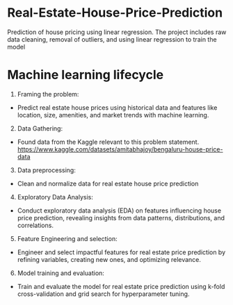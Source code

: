 # Real-Estate-House-Price-Prediction
Prediction of house pricing using linear regression. The project includes raw data cleaning, removal of outliers, and using linear regression to train the model


# Machine learning lifecycle

1. Framing the problem: 

- Predict real estate house prices using historical data and features like location, size, amenities, and market trends with machine learning.

2. Data Gathering: 
- Found data from the Kaggle relevant to this problem statement.
https://www.kaggle.com/datasets/amitabhajoy/bengaluru-house-price-data

3. Data preprocessing:
- Clean and normalize data for real estate house price prediction

4. Exploratory Data Analysis:
- Conduct exploratory data analysis (EDA) on features influencing house price prediction, revealing insights from data patterns, distributions, and correlations.

5. Feature Engineering and selection:
- Engineer and select impactful features for real estate price prediction by refining variables, creating new ones, and optimizing relevance.

6. Model training and evaluation:
- Train and evaluate the model for real estate price prediction using k-fold cross-validation and grid search for hyperparameter tuning.




